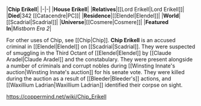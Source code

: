 |**Chip Erikell**|
|-|-|
|**House Erikell**|
|**Relatives**|[[Lord Erikell\|Lord Erikell]]|
|**Died**|342 [[Catacendre\|PC]]|
|**Residence**|[[Elendel\|Elendel]]|
|**World**|[[Scadrial\|Scadrial]]|
|**Universe**|[[Cosmere\|Cosmere]]|
|**Featured In**|*Mistborn Era 2*|

For other uses of Chip, see [[Chip\|Chip]].
**Chip Erikell** is an accused criminal in [[Elendel\|Elendel]] on [[Scadrial\|Scadrial]].
They were suspected of smuggling in the Third Octant of [[Elendel\|Elendel]] by [[Claude Aradel\|Claude Aradel]] and the constabulary. They were present alongside a number of criminals and corrupt nobles during [[Winsting Innate's auction\|Winsting Innate's auction]] for his senate vote. They were killed during the auction as a result of [[Bleeder\|Bleeder's]] actions, and [[Waxillium Ladrian\|Waxillium Ladrian]] identified their corpse on sight.



https://coppermind.net/wiki/Chip_Erikell